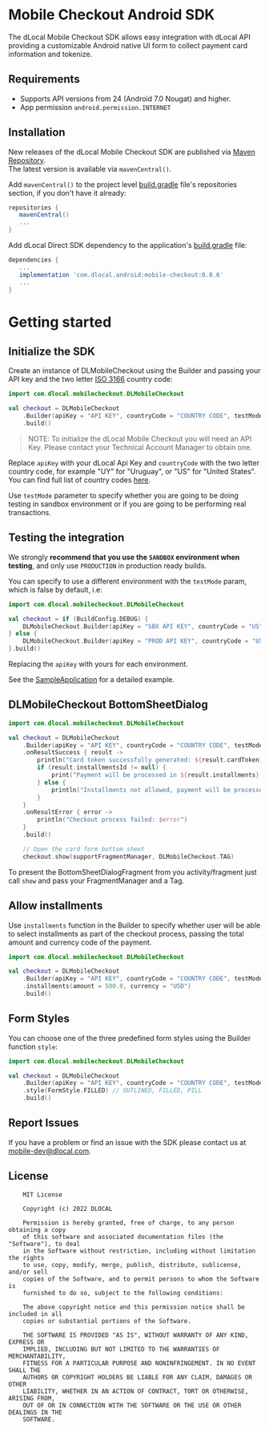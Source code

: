# Mobile Checkout Android SDK

The dLocal Mobile Checkout SDK allows easy integration with dLocal API providing a customizable 
Android native UI form to collect payment card information and tokenize.

## Requirements

- Supports API versions from 24 (Android 7.0 Nougat) and higher.
- App permission `android.permission.INTERNET`

## Installation

New releases of the dLocal Mobile Checkout SDK are published via [Maven Repository](https://mvnrepository.com/artifact/com.dlocal.android/mobile-checkout).  
The latest version is available via `mavenCentral()`.

Add `mavenCentral()` to the project level [build.gradle]() file's repositories section, if you don't have it already:

```groovy
repositories {
   mavenCentral()
   ...
}
```

Add dLocal Direct SDK dependency to the application's [build.gradle]() file:

```groovy
dependencies {
   ... 
   implementation 'com.dlocal.android:mobile-checkout:0.0.6'
   ...
}    
```

# Getting started

## Initialize the SDK

Create an instance of DLMobileCheckout using the Builder and passing your API key and the two letter [ISO 3166](https://en.wikipedia.org/wiki/ISO_3166-1_alpha-2) country code:
```kotlin
import com.dlocal.mobilecheckout.DLMobileCheckout

val checkout = DLMobileCheckout
    .Builder(apiKey = "API KEY", countryCode = "COUNTRY CODE", testMode = true)
    .build()
```
> NOTE: To initialize the dLocal Mobile Checkout you will need an API Key. Please contact your Technical Account Manager to obtain one.

Replace `apiKey` with your dLocal Api Key and `countryCode` with the two letter country code, for example "UY" for "Uruguay", or "US" for "United States". You can find full list of country codes [here](https://documentation.dlocal.com/reference/country-reference).

Use `testMode` parameter to specify whether you are going to be doing testing in sandbox environment or if you are going to be performing real transactions.

## Testing the integration

We strongly **recommend that you use the `SANDBOX` environment when testing**, and only use `PRODUCTION` in production ready builds.

You can specify to use a different environment with the `testMode` param, which is false by default, i.e:

```kotlin
import com.dlocal.mobilecheckout.DLMobileCheckout

val checkout = if (BuildConfig.DEBUG) {
    DLMobileCheckout.Builder(apiKey = "SBX API KEY", countryCode = "US", testMode = true)
} else {
    DLMobileCheckout.Builder(apiKey = "PROD API KEY", countryCode = "US", testMode = false)
}.build()
```

Replacing the `apiKey` with yours for each environment.

See the [SampleApplication]() for a detailed example.


## DLMobileCheckout BottomSheetDialog

```kotlin
import com.dlocal.mobilecheckout.DLMobileCheckout

val checkout = DLMobileCheckout
    .Builder(apiKey = "API KEY", countryCode = "COUNTRY CODE", testMode = true)
    .onResultSuccess { result ->
        println("Card token successfully generated: ${result.cardToken} to charge ${result.totalAmount}")
        if (result.installmentsId != null) {
            print("Payment will be processed in ${result.installments} installments, each installments with a value of ${result.installmentsAmount}")
        } else {
            println("Installments not allowed, payment will be processed in a single transaction for total amount")
        }
    }
    .onResultError { error ->
        println("Checkout process failed: $error")
    }
    .build()

    // Open the card form bottom sheet
    checkout.show(supportFragmentManager, DLMobileCheckout.TAG)
```

To present the BottomSheetDialogFragment from you activity/fragment just call `show` and pass your FragmentManager and a Tag.

## Allow installments

Use `installments` function in the Builder to specify whether user will be able to select installments as part of the checkout process, passing the total amount and currency code of the payment.

```kotlin
import com.dlocal.mobilecheckout.DLMobileCheckout

val checkout = DLMobileCheckout
    .Builder(apiKey = "API KEY", countryCode = "COUNTRY CODE", testMode = true)
    .installments(amount = 500.0, currency = "USD")
    .build()
```

## Form Styles

You can choose one of the three predefined form styles using the Builder function `style`:

```kotlin
import com.dlocal.mobilecheckout.DLMobileCheckout

val checkout = DLMobileCheckout
    .Builder(apiKey = "API KEY", countryCode = "COUNTRY CODE", testMode = true)
    .style(FormStyle.FILLED) // OUTLINED, FILLED, PILL
    .build()
```

## Report Issues

If you have a problem or find an issue with the SDK please contact us at [mobile-dev@dlocal.com](mailto:mobile-dev@dlocal.com).

## License

```text
    MIT License

    Copyright (c) 2022 DLOCAL

    Permission is hereby granted, free of charge, to any person obtaining a copy
    of this software and associated documentation files (the "Software"), to deal
    in the Software without restriction, including without limitation the rights
    to use, copy, modify, merge, publish, distribute, sublicense, and/or sell
    copies of the Software, and to permit persons to whom the Software is
    furnished to do so, subject to the following conditions:

    The above copyright notice and this permission notice shall be included in all
    copies or substantial portions of the Software.

    THE SOFTWARE IS PROVIDED "AS IS", WITHOUT WARRANTY OF ANY KIND, EXPRESS OR
    IMPLIED, INCLUDING BUT NOT LIMITED TO THE WARRANTIES OF MERCHANTABILITY,
    FITNESS FOR A PARTICULAR PURPOSE AND NONINFRINGEMENT. IN NO EVENT SHALL THE
    AUTHORS OR COPYRIGHT HOLDERS BE LIABLE FOR ANY CLAIM, DAMAGES OR OTHER
    LIABILITY, WHETHER IN AN ACTION OF CONTRACT, TORT OR OTHERWISE, ARISING FROM,
    OUT OF OR IN CONNECTION WITH THE SOFTWARE OR THE USE OR OTHER DEALINGS IN THE
    SOFTWARE.
```